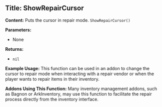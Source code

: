 ## Title: ShowRepairCursor

**Content:**
Puts the cursor in repair mode.
`ShowRepairCursor()`

**Parameters:**
- None

**Returns:**
- `nil`

**Example Usage:**
This function can be used in an addon to change the cursor to repair mode when interacting with a repair vendor or when the player wants to repair items in their inventory.

**Addons Using This Function:**
Many inventory management addons, such as Bagnon or ArkInventory, may use this function to facilitate the repair process directly from the inventory interface.